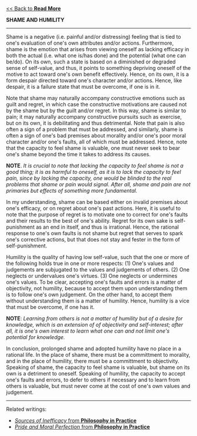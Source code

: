 [<< Back to **Read More**](https://pranav-gopalkrishna.github.io/philosophy/read-more)

**SHAME AND HUMILITY**

---

Shame is a negative (i.e. painful and/or distressing) feeling that is tied to one's evaluation of one's own attributes and/or actions. Furthermore, shame is the emotion that arises from viewing oneself as lacking efficacy in both the actual (i.e. what one is/has done) and the potential (what one can be/do). On its own, such a state is based on a diminished or degraded sense of self-value, and thus, it points to something depriving oneself of the motive to act toward one's own benefit effectively. Hence, on its own, it is a form despair directed toward one's character and/or actions. Hence, like despair, it is a failure state that must be overcome, if one is in it.

Note that shame may naturally accompany constructive emotions such as guilt and regret, in which case the constructive motivations are caused not by the shame but by the guilt and/or regret. In this way, shame is similar to pain; it may naturally accompany constructive pursuits such as exercise, but on its own, it is debilitating and thus detrimental. Note that pain is also often a sign of a problem that must be addressed, and similarly, shame is often a sign of one's bad premises about morality and/or one's poor moral character and/or one's faults, all of which must be addressed. Hence, note that the capacity to feel shame is valuable, one must never seek to bear one's shame beyond the time it takes to address its causes.

**NOTE**. _It is crucial to note that lacking the capacity to feel shame is not a good thing; it is as harmful to oneself, as it is to lack the capacity to feel pain, since by lacking the capacity, one would be blinded to the real problems that shame or pain would signal. After all, shame and pain are not primaries but effects of something more fundamental._

In my understanding, shame can be based either on invalid premises about one's efficacy, or on regret about one's past actions. Here, it is useful to note that the purpose of regret is to motivate one to correct for one's faults and their results to the best of one's ability. Regret for its own sake is self-punishment as an end in itself, and thus is irrational. Hence, the rational response to one's own faults is not shame but regret that serves to spark one's corrective actions, but that does not stay and fester in the form of self-punishment.

Humility is the quality of having low self-value, such that the one or more of the following holds true in one or more respects: (1) One's values and judgements are subjugated to the values and judgements of others. (2) One neglects or undervalues one's virtues. (3) One neglects or undermines one's values. To be clear, accepting one's faults and errors is a matter of objectivity, not humility, because to accept them upon understanding them is to follow one's own judgement. On the other hand, to accept them without understanding them is a matter of humility. Hence, humility is a vice that must be overcome, if one has it.

**NOTE**: _Learning from others is not a matter of humility but of a desire for knowledge, which is an extension of of objectivity and self-interest; after all, it is one's own interest to learn what one can and not limit one's potential for knowledge._

In conclusion, prolonged shame and adopted humility have no place in a rational life. In the place of shame, there must be a committment to morality, and in the place of humility, there must be a committment to objectivity. Speaking of shame, the capacity to feel shame is valuable, but shame on its own is a detriment to oneself. Speaking of humility, the capacity to accept one's faults and errors, to defer to others if necessary and to learn from others is valuable, but must never come at the cost of one's own values and judgement.

---

Related writings:

- [_Sources of Inefficacy_ from **Philosophy in Practice**](https://pranav-gopalkrishna.github.io/philosophy/philosophy-in-practice/3-sources-of-inefficacy.html)
- [_Pride and Moral Perfection_ from **Philosophy in Practice**](https://pranav-gopalkrishna.github.io/philosophy/philosophy-in-practice/5-pride-and-moral-perfection.html)